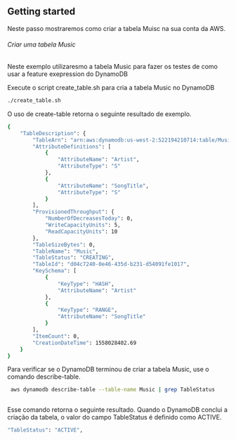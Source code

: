 ## Getting started

Neste passo mostraremos como criar a tabela Muisc na sua conta da AWS.

###### Criar uma tabela Music

Neste exemplo utilizaresmo a tabela Music para fazer os testes de como usar a feature exepression do DynamoDB

Execute o script create_table.sh para cria a tabela Music no DynamoDB

```sh
./create_table.sh
```

O uso de create-table retorna o seguinte resultado de exemplo.

```sh
{
    "TableDescription": {
        "TableArn": "arn:aws:dynamodb:us-west-2:522194210714:table/Music",
        "AttributeDefinitions": [
            {
                "AttributeName": "Artist",
                "AttributeType": "S"
            },
            {
                "AttributeName": "SongTitle",
                "AttributeType": "S"
            }
        ],
        "ProvisionedThroughput": {
            "NumberOfDecreasesToday": 0,
            "WriteCapacityUnits": 5,
            "ReadCapacityUnits": 10
        },
        "TableSizeBytes": 0,
        "TableName": "Music",
        "TableStatus": "CREATING", 
        "TableId": "d04c7240-0e46-435d-b231-d54091fe1017",
        "KeySchema": [
            {
                "KeyType": "HASH",
                "AttributeName": "Artist"
            },
            {
                "KeyType": "RANGE",
                "AttributeName": "SongTitle"
            }
        ],
        "ItemCount": 0,
        "CreationDateTime": 1558028402.69
    }
}
```

Para verificar se o DynamoDB terminou de criar a tabela Music, use o comando describe-table.
```sh
 aws dynamodb describe-table --table-name Music | grep TableStatus
 
```
Esse comando retorna o seguinte resultado. Quando o DynamoDB conclui a criação da tabela, o valor do campo TableStatus é definido como ACTIVE.

```sh
"TableStatus": "ACTIVE",
```